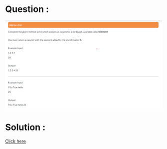 # Question :
![add to a list](https://github.com/prabhu30/coding/blob/main/Edyst/Python%20-%20Intro%20to%20Advanced/66_add%20to%20a%20list/image.png)

# Solution :
[Click here](https://github.com/prabhu30/coding/blob/main/Edyst/Python%20-%20Intro%20to%20Advanced/66_add%20to%20a%20list/solution.py)
